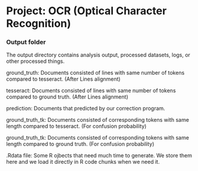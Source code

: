 # Project: OCR (Optical Character Recognition) 

### Output folder

The output directory contains analysis output, processed datasets, logs, or other processed things.

ground_truth: Documents consisted of lines with same number of tokens compared to tesseract. (After Lines alignment)

tesseract: Documents consisted of lines with same number of tokens compared to ground truth. (After Lines alignment)

prediction: Documents that predicted by our correction program.

ground_truth_tk: Documents consisted of corresponding tokens with same length compared to tesseract. 
(For confusion probability)

ground_truth_tk: Documents consisted of corresponding tokens with same length compared to ground truth.
(For confusion probability)

.Rdata file: Some R ojbects that need much time to generate. We store them here and we load it directly in R code chunks when we need it.
